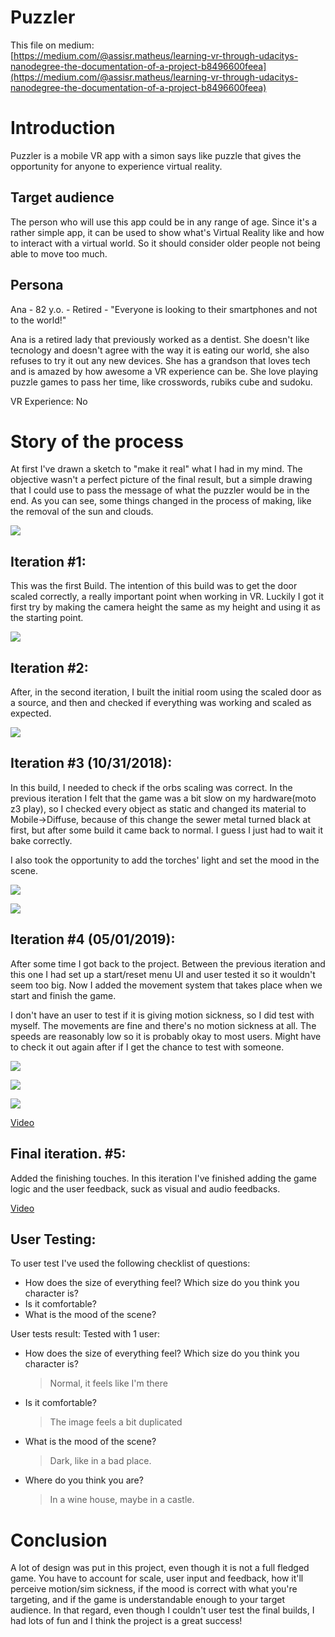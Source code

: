 # Puzzler

This file on medium:  
[https://medium.com/@assisr.matheus/learning-vr-through-udacitys-nanodegree-the-documentation-of-a-project-b8496600feea](https://medium.com/@assisr.matheus/learning-vr-through-udacitys-nanodegree-the-documentation-of-a-project-b8496600feea)

# Introduction
Puzzler is a mobile VR app with a simon says like puzzle that gives the opportunity for anyone to experience virtual reality.

## Target audience
The person who will use this app could be in any range of age. Since it's a rather simple app, it can be used to show what's Virtual Reality like and how to interact with a virtual world. So it should consider older people not being able to move too much.

## Persona
Ana - 82 y.o. - Retired - "Everyone is looking to their smartphones and not to the world!"

Ana is a retired lady that previously worked as a dentist. She doesn't like tecnology and doesn't agree with the way it is eating our world, she also refuses to try it out any new devices. She has a grandson that loves tech and is amazed by how awesome a VR experience can be. She love playing puzzle games to pass her time, like crosswords, rubiks cube and sudoku.

VR Experience: No

<!-- # Outcomes -->

# Story of the process
At first I've drawn a sketch to "make it real" what I had in my mind. The objective wasn't a perfect picture of the final result, but a simple drawing that I could use to pass the message of what the puzzler would be in the end. As you can see, some things changed in the process of making, like the removal of the sun and clouds.

![](sketch.jpg)

## Iteration #1:
This was the first Build. The intention of this build was to get the door scaled correctly, a really important point when working in VR. Luckily I got it first try by making the camera height the same as my height and using it as the starting point.

![](first_build-scaling.png)

## Iteration #2:
After, in the second iteration, I built the initial room using the scaled door as a source, and then and checked if everything was working and scaled as expected.  

![](second_build-room.png)

## Iteration #3 (10/31/2018):
In this build, I needed to check if the orbs scaling was correct. In the previous iteration I felt that the game was a bit slow on my hardware(moto z3 play), so I checked every object as static and changed its material to Mobile->Diffuse, because of this change the sewer metal turned black at first, but after some build it came back to normal. I guess I just had to wait it bake correctly.

I also took the opportunity to add the torches' light and set the mood in the scene.

![](third_build-orbs.png)

![](third_build-sewer.png)

## Iteration #4 (05/01/2019):
After some time I got back to the project. Between the previous iteration and this one I had set up a start/reset menu UI and user tested it so it wouldn't seem too big. Now I added the movement system that takes place when we start and finish the game.

I don't have an user to test if it is giving motion sickness, so I did test with myself. The movements are fine and there's no motion sickness at all. The speeds are reasonably low so it is probably okay to most users. Might have to check it out again after if I get the chance to test with someone.

![](fourth_iteration-start_screen.png)

![](fourth_iteration-gameplay.png)

![](fourth_iteration-end_screen.png)

[Video](fourth_iteration-video.mp4)

## Final iteration. #5:
Added the finishing touches. In this iteration I've finished adding the game logic and the user feedback, suck as visual and audio feedbacks.

[Video](fifth_iteration-video.mp4)

## User Testing:
To user test I've used the following checklist of questions:
- How does the size of everything feel? Which size do you think you character is?
- Is it comfortable?
- What is the mood of the scene?

User tests result:
Tested with 1 user:
- How does the size of everything feel? Which size do you think you character is?  
    > Normal, it feels like I'm there

- Is it comfortable?
    > The image feels a bit duplicated

- What is the mood of the scene?
    > Dark, like in a bad place.

- Where do you think you are?
    > In a wine house, maybe in a castle.

<!-- ## Final piece -->

# Conclusion
A lot of design was put in this project, even though it is not a full fledged game. You have to account for scale, user input and feedback, how it'll perceive motion/sim sickness, if the mood is correct with what you're targeting, and if the game is understandable enough to your target audience. In that regard, even though I couldn't user test the final builds, I had lots of fun and I think the project is a great success!

